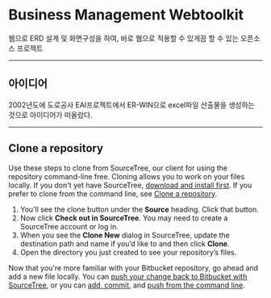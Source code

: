 # Business Management Webtoolkit
웹으로 ERD 설계 및 화면구성을 하여, 바로 웹으로 적용할 수 있게끔 할 수 있는
오픈소스 프로젝트

---

## 아이디어
2002년도에 도로공사 EAI프로젝트에서 ER-WIN으로 excel파일 산출물을 생성하는
것으로 아이디어가 떠올랐다.

---

## Clone a repository

Use these steps to clone from SourceTree, our client for using the repository command-line free. Cloning allows you to work on your files locally. If you don't yet have SourceTree, [download and install first](https://www.sourcetreeapp.com/). If you prefer to clone from the command line, see [Clone a repository](https://confluence.atlassian.com/x/4whODQ).

1. You’ll see the clone button under the **Source** heading. Click that button.
2. Now click **Check out in SourceTree**. You may need to create a SourceTree account or log in.
3. When you see the **Clone New** dialog in SourceTree, update the destination path and name if you’d like to and then click **Clone**.
4. Open the directory you just created to see your repository’s files.

Now that you're more familiar with your Bitbucket repository, go ahead and add a new file locally. You can [push your change back to Bitbucket with SourceTree](https://confluence.atlassian.com/x/iqyBMg), or you can [add, commit,](https://confluence.atlassian.com/x/8QhODQ) and [push from the command line](https://confluence.atlassian.com/x/NQ0zDQ).